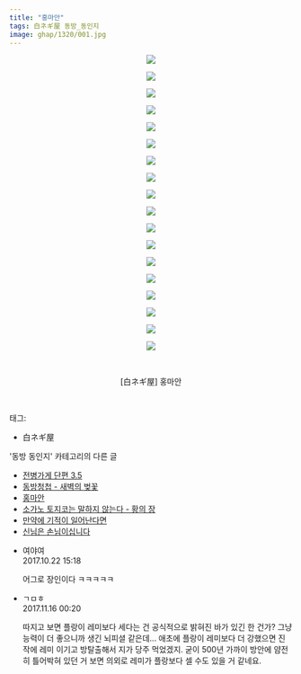 ```yaml
---
title: "홍마안"
tags: 白ネギ屋 동방_동인지
image: ghap/1320/001.jpg
---
```

<div class="article">
<p style="text-align: center; clear: none; float: none;"><img src="{{ site.nasurl }}/ghap/1320/001.jpg"/></p>
<p style="text-align: center; clear: none; float: none;"><img src="{{ site.nasurl }}/ghap/1320/002.jpg"/></p>
<p style="text-align: center; clear: none; float: none;"><img src="{{ site.nasurl }}/ghap/1320/003.jpg"/></p>
<p style="text-align: center; clear: none; float: none;"><img src="{{ site.nasurl }}/ghap/1320/004.jpg"/></p>
<p style="text-align: center; clear: none; float: none;"><img src="{{ site.nasurl }}/ghap/1320/005.jpg"/></p>
<p style="text-align: center; clear: none; float: none;"><img src="{{ site.nasurl }}/ghap/1320/006.jpg"/></p>
<p style="text-align: center; clear: none; float: none;"><img src="{{ site.nasurl }}/ghap/1320/007.jpg"/></p>
<p style="text-align: center; clear: none; float: none;"><img src="{{ site.nasurl }}/ghap/1320/008.jpg"/></p>
<p style="text-align: center; clear: none; float: none;"><img src="{{ site.nasurl }}/ghap/1320/009.jpg"/></p>
<p style="text-align: center; clear: none; float: none;"><img src="{{ site.nasurl }}/ghap/1320/010.jpg"/></p>
<p style="text-align: center; clear: none; float: none;"><img src="{{ site.nasurl }}/ghap/1320/011.jpg"/></p>
<p style="text-align: center; clear: none; float: none;"><img src="{{ site.nasurl }}/ghap/1320/012.jpg"/></p>
<p style="text-align: center; clear: none; float: none;"><img src="{{ site.nasurl }}/ghap/1320/013.jpg"/></p>
<p style="text-align: center; clear: none; float: none;"><img src="{{ site.nasurl }}/ghap/1320/014.jpg"/></p>
<p style="text-align: center; clear: none; float: none;"><img src="{{ site.nasurl }}/ghap/1320/015.jpg"/></p>
<p style="text-align: center; clear: none; float: none;"><img src="{{ site.nasurl }}/ghap/1320/016.jpg"/></p>
<p style="text-align: center; clear: none; float: none;"><img src="{{ site.nasurl }}/ghap/1320/017.jpg"/></p>
<p style="text-align: center; clear: none; float: none;"><img src="{{ site.nasurl }}/ghap/1320/018.jpg"/></p>
<p style="text-align: center; clear: none; float: none;"><br/></p>
<p style="text-align: center; clear: none; float: none;">[白ネギ屋] 홍마안</p>
<p><br/></p>
</div><div class="tagTrail">
<p>태그: </p>
<ul>
<li>白ネギ屋</li>
</ul>
</div><div class="another">
<p>'동방 동인지' 카테고리의 다른 글</p>
<ul>
<li><a href="/2016-08-03-ghap_1322">전병가게 단편 3.5</a></li>
<li><a href="/2016-08-03-ghap_1321">동방청첩 - 새벽의 벚꽃</a></li>
<li><a href="/2016-08-03-ghap_1320">홍마안</a></li>
<li><a href="/2016-08-03-ghap_1319">소가노 토지코는 말하지 않는다 - 황의 장</a></li>
<li><a href="/2016-08-03-ghap_1318">만약에 기적이 일어난다면</a></li>
<li><a href="/2016-08-03-ghap_1317">신님은 손님이십니다</a></li>
</ul>
</div><div class="cb_module cb_fluid">
<div class="cb_wrt cb_profile">
<div class="comment">
<ul>
<li class="cb_thumb_off" id="comment15111809">
<div class="cb_comment_area">
<div class="cb_info_area">
<div class="cb_section">
<span class="cb_nick_name">여야여</span>
</div>
<div class="cb_section">
<span class="cb_date">2017.10.22 15:18 </span>
</div>
</div>
<div class="cb_dsc_comment">
<p class="cb_dsc">
											어그로 장인이다 ㅋㅋㅋㅋㅋ
										</p>
</div>
</div></li>
<li class="cb_thumb_off" id="comment15130227">
<div class="cb_comment_area">
<div class="cb_info_area">
<div class="cb_section">
<span class="cb_nick_name">ㄱㅁㅎ</span>
</div>
<div class="cb_section">
<span class="cb_date">2017.11.16 00:20 </span>
</div>
</div>
<div class="cb_dsc_comment">
<p class="cb_dsc">
											따지고 보면 플랑이 레미보다 세다는 건 공식적으로 밝혀진 바가 있긴 한 건가? 그냥 능력이 더 좋으니까 생긴 뇌피셜 같은데... 애초에 플랑이 레미보다 더 강했으면 진작에 레미 이기고 방탈출해서 지가 당주 먹었겠지. 굳이 500년 가까이 방안에 얌전히 틀어박혀 있던 거 보면 의외로 레미가 플랑보다 셀 수도 있을 거 같네요.
										</p>
</div>
</div></li>
</ul>
</div>
</div><!-- commentList close -->
</div>